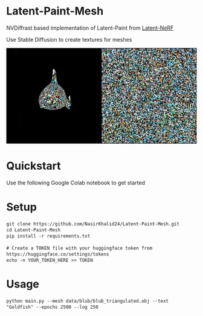 # Latent-Paint-Mesh

NVDiffrast based implementation of Latent-Paint from [Latent-NeRF](https://github.com/eladrich/latent-nerf)

Use Stable Diffusion to create textures for meshes

![Goldfish-gif](data/goldfish_header.gif)

# Quickstart

Use the following Google Colab notebook to get started

# Setup

```
git clone https://github.com/NasirKhalid24/Latent-Paint-Mesh.git
cd Latent-Paint-Mesh
pip install -r requirements.txt

# Create a TOKEN file with your huggingface token from https://huggingface.co/settings/tokens
echo -n YOUR_TOKEN_HERE >> TOKEN
```

# Usage

```
python main.py --mesh data/blub/blub_triangulated.obj --text "Goldfish" --epochs 2500 --log 250
```